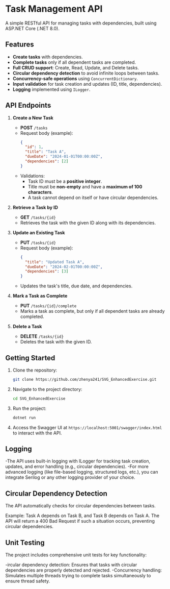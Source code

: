 # Task Management API

A simple RESTful API for managing tasks with dependencies, built using ASP.NET Core (.NET 8.0).

## Features


- **Create tasks** with dependencies.
- **Complete tasks** only if all dependent tasks are completed.
- **Full CRUD support**: Create, Read, Update, and Delete tasks.
- **Circular dependency detection** to avoid infinite loops between tasks.
- **Concurrency-safe operations** using `ConcurrentDictionary`.
- **Input validation** for task creation and updates (ID, title, dependencies).
- **Logging** implemented using `ILogger`.

## API Endpoints

1. **Create a New Task**
   - **POST** `/tasks`
   - Request body (example):
     ```json
     {
       "id": 1,
       "title": "Task A",
       "dueDate": "2024-01-01T00:00:00Z",
       "dependencies": [2]
     }
     ```
   - Validations:
     - Task ID must be a **positive integer**.
     - Title must be **non-empty** and have a **maximum of 100 characters**.
     - A task cannot depend on itself or have circular dependencies.

2. **Retrieve a Task by ID**
   - **GET** `/tasks/{id}`
   - Retrieves the task with the given ID along with its dependencies.

3. **Update an Existing Task**
   - **PUT** `/tasks/{id}`
   - Request body (example):
     ```json
     {
       "title": "Updated Task A",
       "dueDate": "2024-02-01T00:00:00Z",
       "dependencies": [3]
     }
     ```
   - Updates the task's title, due date, and dependencies.

4. **Mark a Task as Complete**
   - **PUT** `/tasks/{id}/complete`
   - Marks a task as complete, but only if all dependent tasks are already completed.

5. **Delete a Task**
   - **DELETE** `/tasks/{id}`
   - Deletes the task with the given ID.


## Getting Started

1. Clone the repository:
   ```bash
   git clone https://github.com/zhenya241/SVG_EnhancedExercise.git
2. Navigate to the project directory:
   ```bash
   cd SVG_EnhancedExercise
3. Run the project:
   ```bash
   dotnet run
4. Access the Swagger UI at `https://localhost:5001/swagger/index.html` to interact with the API.

## Logging

-The API uses built-in logging with ILogger for tracking task creation, updates, and error handling (e.g., circular dependencies).
-For more advanced logging (like file-based logging, structured logs, etc.), you can integrate Serilog or any other logging provider of your choice.

## Circular Dependency Detection

The API automatically checks for circular dependencies between tasks.

Example:
Task A depends on Task B, and Task B depends on Task A.
The API will return a 400 Bad Request if such a situation occurs, preventing circular dependencies.

## Unit Testing
The project includes comprehensive unit tests for key functionality:

-ircular dependency detection: Ensures that tasks with circular dependencies are properly detected and rejected.
-Concurrency handling: Simulates multiple threads trying to complete tasks simultaneously to ensure thread safety.
